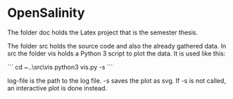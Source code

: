 # OpenSalinity

The folder doc holds the Latex project that is the semester thesis.

The folder src holds the source code and also the already gathered data. In src the folder vis holds a Python 3 script to plot the data.
It is used like this:

´´´
cd ~\..\src\vis
python3 vis.py <log-file> -s
´´´

log-file is the path to the log file.
-s saves the plot as svg. If -s is not called, an interactive plot is done instead.
